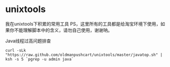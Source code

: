 unixtools
=========

我在unixtools下积累的常用工具
PS，这里所有的工具都是给淘宝环境下使用，如果你不能理解脚本中的含义，请勿自己使用，谢谢呐。

Java线程过高问题排查
```
curl -sLk "https://raw.github.com/oldmanpushcart/unixtools/master/javatop.sh" | ksh -s 5 `pgrep -u admin java`
```
